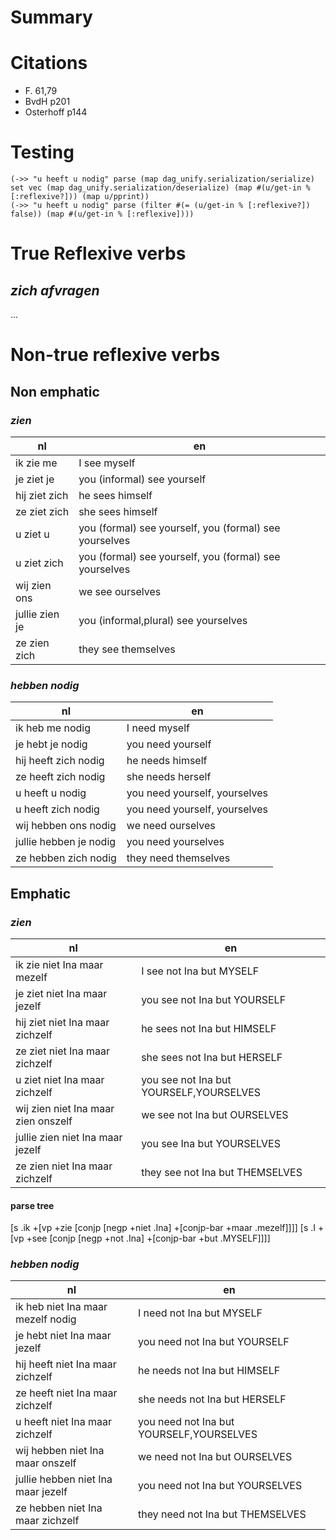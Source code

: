# Summary

# Citations 

- F. 61,79
- BvdH p201
- Osterhoff p144

# Testing

```
(->> "u heeft u nodig" parse (map dag_unify.serialization/serialize) set vec (map dag_unify.serialization/deserialize) (map #(u/get-in % [:reflexive?])) (map u/pprint))
(->> "u heeft u nodig" parse (filter #(= (u/get-in % [:reflexive?]) false)) (map #(u/get-in % [:reflexive])))
```

# True Reflexive verbs

## _zich afvragen_

...

# Non-true reflexive verbs

## Non emphatic 

### _zien_

| nl             | en                                                     |
|----------------|--------------------------------------------------------|
| ik zie me      | I see myself                                           |
| je ziet je     | you (informal) see yourself                            |
| hij ziet zich  | he sees himself                                        |
| ze ziet zich   | she sees himself                                       |
| u ziet u       | you (formal) see yourself, you (formal) see yourselves |
| u ziet zich    | you (formal) see yourself, you (formal) see yourselves |
| wij zien ons   | we see ourselves                                       |
| jullie zien je | you (informal,plural) see yourselves                   |
| ze zien zich   | they see themselves                                    |

### _hebben nodig_

| nl                     | en                            |
|------------------------|-------------------------------|
| ik heb me nodig        | I need myself                 |
| je hebt je nodig       | you need yourself             |
| hij heeft zich nodig   | he needs himself              |
| ze heeft zich nodig    | she needs herself             |
| u heeft u nodig        | you need yourself, yourselves |
| u heeft zich nodig     | you need yourself, yourselves |
| wij hebben ons nodig   | we need ourselves             |
| jullie hebben je nodig | you need yourselves           |
| ze hebben zich nodig   | they need themselves          |

## Emphatic 

### _zien_

| nl                                  | en                                      |
|-------------------------------------|-----------------------------------------|
| ik zie niet Ina maar mezelf         | I see not Ina but MYSELF                |
| je ziet niet Ina maar jezelf        | you see not Ina but YOURSELF            |
| hij ziet niet Ina maar zichzelf     | he sees not Ina but HIMSELF             |
| ze ziet niet Ina maar zichzelf      | she sees not Ina but HERSELF            |
| u ziet niet Ina maar zichzelf       | you see not Ina but YOURSELF,YOURSELVES |
| wij zien niet Ina maar zien onszelf | we see not Ina but OURSELVES            |
| jullie zien niet Ina maar jezelf    | you see Ina but YOURSELVES              |
| ze zien niet Ina maar zichzelf      | they see not Ina but THEMSELVES         |

#### parse tree

[s .ik +[vp +zie [conjp [negp +niet .Ina] +[conjp-bar +maar .mezelf]]]]
[s .I +[vp +see [conjp [negp +not .Ina] +[conjp-bar +but .MYSELF]]]]
### _hebben nodig_

| nl                                 | en                                       |
|------------------------------------|------------------------------------------|
| ik heb niet Ina maar mezelf nodig  | I need not Ina but MYSELF                |
| je hebt niet Ina maar jezelf       | you need not Ina but YOURSELF            |
| hij heeft niet Ina maar zichzelf   | he needs not Ina but HIMSELF             |
| ze heeft niet Ina maar zichzelf    | she needs not Ina but HERSELF            |
| u heeft niet Ina maar zichzelf     | you need not Ina but YOURSELF,YOURSELVES |
| wij hebben niet Ina maar onszelf   | we need not Ina but OURSELVES            |
| jullie hebben niet Ina maar jezelf | you need not Ina but YOURSELVES          |
| ze hebben niet Ina maar zichzelf   | they need not Ina but THEMSELVES         |
